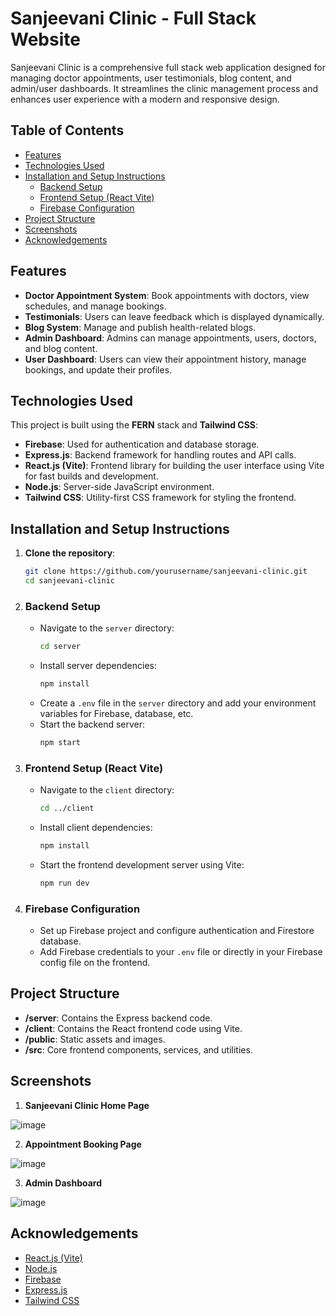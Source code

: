 # Sanjeevani Clinic - Full Stack Website

Sanjeevani Clinic is a comprehensive full stack web application designed for managing doctor appointments, user testimonials, blog content, and admin/user dashboards. It streamlines the clinic management process and enhances user experience with a modern and responsive design.

## Table of Contents
- [Features](#features)
- [Technologies Used](#technologies-used)
- [Installation and Setup Instructions](#installation-and-setup-instructions)
  - [Backend Setup](#backend-setup)
  - [Frontend Setup (React Vite)](#frontend-setup-react-vite)
  - [Firebase Configuration](#firebase-configuration)
- [Project Structure](#project-structure)
- [Screenshots](#screenshots)
- [Acknowledgements](#acknowledgements)

## Features

- **Doctor Appointment System**: Book appointments with doctors, view schedules, and manage bookings.
- **Testimonials**: Users can leave feedback which is displayed dynamically.
- **Blog System**: Manage and publish health-related blogs.
- **Admin Dashboard**: Admins can manage appointments, users, doctors, and blog content.
- **User Dashboard**: Users can view their appointment history, manage bookings, and update their profiles.

## Technologies Used

This project is built using the **FERN** stack and **Tailwind CSS**:

- **Firebase**: Used for authentication and database storage.
- **Express.js**: Backend framework for handling routes and API calls.
- **React.js (Vite)**: Frontend library for building the user interface using Vite for fast builds and development.
- **Node.js**: Server-side JavaScript environment.
- **Tailwind CSS**: Utility-first CSS framework for styling the frontend.

## Installation and Setup Instructions

1. **Clone the repository**:
    ```bash
    git clone https://github.com/yourusername/sanjeevani-clinic.git
    cd sanjeevani-clinic
    ```

2. ### Backend Setup
    - Navigate to the `server` directory:
      ```bash
      cd server
      ```
    - Install server dependencies:
      ```bash
      npm install
      ```
    - Create a `.env` file in the `server` directory and add your environment variables for Firebase, database, etc.
    - Start the backend server:
      ```bash
      npm start
      ```

3. ### Frontend Setup (React Vite)
    - Navigate to the `client` directory:
      ```bash
      cd ../client
      ```
    - Install client dependencies:
      ```bash
      npm install
      ```
    - Start the frontend development server using Vite:
      ```bash
      npm run dev
      ```

4. ### Firebase Configuration
    - Set up Firebase project and configure authentication and Firestore database.
    - Add Firebase credentials to your `.env` file or directly in your Firebase config file on the frontend.

## Project Structure

- **/server**: Contains the Express backend code.
- **/client**: Contains the React frontend code using Vite.
- **/public**: Static assets and images.
- **/src**: Core frontend components, services, and utilities.

## Screenshots

1. **Sanjeevani Clinic Home Page**

![image](https://github.com/user-attachments/assets/2fee2ca1-4ced-4786-b4d9-e06bfc1e625c)

2. **Appointment Booking Page**

![image](https://github.com/user-attachments/assets/561cd673-0ca8-4bbc-93c9-c97f982b3976)

3. **Admin Dashboard**

![image](https://github.com/user-attachments/assets/f7e23c4a-fa98-495f-b9eb-55d8fed1cd2f)


## Acknowledgements

- [React.js (Vite)](https://vitejs.dev/)
- [Node.js](https://nodejs.org/)
- [Firebase](https://firebase.google.com/)
- [Express.js](https://expressjs.com/)
- [Tailwind CSS](https://tailwindcss.com/)
